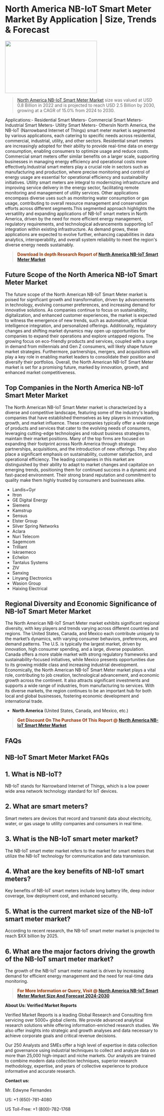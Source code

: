 <p><h1>North America NB-IoT Smart Meter Market By Application | Size, Trends & Forecast</h1><p><img class="aligncenter size-medium wp-image-105565" src="https://ffe5etoiles.com/wp-content/uploads/2025/01/MST7-300x171.png" alt="" width="300" height="171" /></p><blockquote><p><a href="https://www.verifiedmarketreports.com/download-sample/?rid=403244&utm_source=Github-NA&utm_medium=361" target="_blank">North America NB-IoT Smart Meter Market</a> size was valued at USD 0.8 Billion in 2022 and is projected to reach USD 2.5 Billion by 2030, growing at a CAGR of 15.0% from 2024 to 2030.</p></blockquote>Applications:- Residential Smart Meters- Commercial Smart Meters- Industrial Smart Meters- Utility Smart Meters- OthersIn North America, the NB-IoT (Narrowband Internet of Things) smart meter market is segmented by various applications, each catering to specific needs across residential, commercial, industrial, utility, and other sectors. Residential smart meters are increasingly adopted for their ability to provide real-time data on energy consumption, enabling consumers to optimize usage and reduce costs. Commercial smart meters offer similar benefits on a larger scale, supporting businesses in managing energy efficiency and operational costs more effectively.Industrial smart meters play a crucial role in sectors such as manufacturing and production, where precise monitoring and control of energy usage are essential for operational efficiency and sustainability initiatives. Utility smart meters are integral to modernizing infrastructure and improving service delivery in the energy sector, facilitating remote monitoring and management of utility services. Other applications encompass diverse uses such as monitoring water consumption or gas usage, contributing to overall resource management and conservation efforts across different segments.This segmented approach highlights the versatility and expanding applications of NB-IoT smart meters in North America, driven by the need for more efficient energy management, regulatory requirements, and technological advancements supporting IoT integration within existing infrastructure. As demand grows, these applications are expected to evolve further, enhancing capabilities in data analytics, interoperability, and overall system reliability to meet the region's diverse energy needs sustainably.</p><blockquote><p><span style="color: #993300;"><strong>Download In depth Research Report of <a href="https://www.verifiedmarketreports.com/download-sample/?rid=403244&utm_source=Github-NA&utm_medium=361">North America NB-IoT Smart Meter Market</a></strong></span></p></blockquote><h2>Future Scope of the North America NB-IoT Smart Meter Market</h2><p>The future scope of the North American NB-IoT Smart Meter market is poised for significant growth and transformation, driven by advancements in technology, evolving consumer preferences, and increasing demand for innovative solutions. As companies continue to focus on sustainability, digitalization, and enhanced customer experiences, the market is expected to witness the emergence of new trends, such as automation, artificial intelligence integration, and personalized offerings. Additionally, regulatory changes and shifting market dynamics may open up opportunities for companies to expand their operations and explore untapped regions. The growing focus on eco-friendly products and services, coupled with a surge in demand from millennials and Gen Z consumers, will likely shape future market strategies. Furthermore, partnerships, mergers, and acquisitions will play a key role in enabling market leaders to consolidate their position and diversify their portfolios. Overall, the North American NB-IoT Smart Meter market is set for a promising future, marked by innovation, growth, and enhanced market competitiveness.</p><h2>Top Companies in the North America NB-IoT Smart Meter Market</h2><p>The North American NB-IoT Smart Meter market is characterized by a diverse and competitive landscape, featuring some of the industry's leading companies that have established themselves as key players in innovation, growth, and market influence. These companies typically offer a wide range of products and services that cater to the evolving needs of consumers, leveraging cutting-edge technologies and robust business strategies to maintain their market positions. Many of the top firms are focused on expanding their footprint across North America through strategic partnerships, acquisitions, and the introduction of new offerings. They also place a significant emphasis on sustainability, customer satisfaction, and operational efficiency. The leading companies in this market are distinguished by their ability to adapt to market changes and capitalize on emerging trends, positioning them for continued success in a dynamic and fast-paced environment. Their strong brand reputation and commitment to quality make them highly trusted by consumers and businesses alike.</p><p><ul><li>Landis+Gyr </li><li> Itron </li><li> GE Digital Energy </li><li> Siemens </li><li> Kamstrup </li><li> Sensus </li><li> Elster Group </li><li> Silver Spring Networks </li><li> Aclara </li><li> Nuri Telecom </li><li> Sagemcom </li><li> Trilliant </li><li> Iskraemeco </li><li> Echelon </li><li> Tantalus Systems </li><li> ZIV </li><li> Sanxing </li><li> Linyang Electronics </li><li> Wasion Group </li><li> Haixing Electrical</li></ul></p><h2>Regional Diversity and Economic Significance of NB-IoT Smart Meter Market</h2><p>The North American NB-IoT Smart Meter market exhibits significant regional diversity, with key players and trends varying across different countries and regions. The United States, Canada, and Mexico each contribute uniquely to the market’s dynamics, with varying consumer behaviors, preferences, and demand patterns. The U.S. is typically the largest market, driven by innovation, high consumer spending, and a large, diverse population. Canada offers a more stable market with strong regulatory frameworks and sustainability-focused initiatives, while Mexico presents opportunities due to its growing middle class and increasing industrial development. Economically, the North American NB-IoT Smart Meter market plays a vital role, contributing to job creation, technological advancement, and economic growth across the continent. It also attracts significant investments and supports a wide range of industries, from manufacturing to services. With its diverse markets, the region continues to be an important hub for both local and global businesses, fostering economic development and international trade.</p><ul> <li><strong>North America</strong> (United States, Canada, and Mexico, etc.)</li></ul><blockquote><p><span style="color: #993300;"><strong>Get Discount On The Purchase Of This Report @ <a href="https://www.verifiedmarketreports.com/ask-for-discount/?rid=403244&utm_source=Github-NA&utm_medium=361">North America NB-IoT Smart Meter Market</a></strong></span></p></blockquote><h2>FAQs</h2><p> <h2>NB-IoT Smart Meter Market FAQs</h1> <h2>1. What is NB-IoT?</div><div></h2> <p>NB-IoT stands for Narrowband Internet of Things, which is a low power wide area network technology standard for IoT devices.</p> <h2>2. What are smart meters?</div><div></h2> <p>Smart meters are devices that record and transmit data about electricity, water, or gas usage to utility companies and consumers in real time.</p> <h2>3. What is the NB-IoT smart meter market?</div><div></h2> <p>The NB-IoT smart meter market refers to the market for smart meters that utilize the NB-IoT technology for communication and data transmission.</p> <h2>4. What are the key benefits of NB-IoT smart meters?</div><div></h2> <p>Key benefits of NB-IoT smart meters include long battery life, deep indoor coverage, low deployment cost, and enhanced security.</p> <h2>5. What is the current market size of the NB-IoT smart meter market?</div><div></h2> <p>According to recent research, the NB-IoT smart meter market is projected to reach $XX billion by 2025.</p> <h2>6. What are the major factors driving the growth of the NB-IoT smart meter market?</div><div></h2> <p>The growth of the NB-IoT smart meter market is driven by increasing demand for efficient energy management and the need for real-time data monitoring.</p> <!-- Add 14 more FAQs and answers --></body></html></p><blockquote><p><span style="color: #993300;"><strong>For More Information or Query, Visit @ <a href="https://www.verifiedmarketreports.com/product/nb-iot-smart-meter-market/">North America NB-IoT Smart Meter Market Size And Forecast 2024-2030</a></strong></span></p></blockquote><p><strong>About Us: Verified Market Reports</strong></p><p>Verified Market Reports is a leading Global Research and Consulting firm servicing over 5000+ global clients. We provide advanced analytical research solutions while offering information-enriched research studies. We also offer insights into strategic and growth analyses and data necessary to achieve corporate goals and critical revenue decisions.</p><p>Our 250 Analysts and SMEs offer a high level of expertise in data collection and governance using industrial techniques to collect and analyze data on more than 25,000 high-impact and niche markets. Our analysts are trained to combine modern data collection techniques, superior research methodology, expertise, and years of collective experience to produce informative and accurate research.</p><p><strong>Contact us:</strong></p><p>Mr. Edwyne Fernandes</p><p>US: +1 (650)-781-4080</p><p>US Toll-Free: +1 (800)-782-1768</p>
